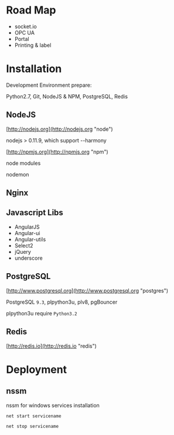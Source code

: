
Road Map
========

- socket.io
- OPC UA
- Portal
- Printing & label



Installation
=======

Development Environment prepare:

Python2.7, Git, NodeJS & NPM, PostgreSQL, Redis


NodeJS
----
[http://nodejs.org](http://nodejs.org "node")

nodejs > 0.11.9, which support --harmony

[http://npmjs.org](http://npmjs.org "npm")

node modules

nodemon 

Nginx
-----

Javascript Libs
---------------

- AngularJS
- Angular-ui
- Angular-utils
- Select2
- jQuery
- underscore

PostgreSQL
----------
[http://www.postgresql.org](http://www.postgresql.org "postgres")

PostgreSQL `9.3`, plpython3u, plv8, pgBouncer

plpython3u require `Python3.2`


Redis
-----

[http://redis.io](http://redis.io "redis")


Deployment
==========

nssm
----
nssm for windows services installation 


`net start servicename`

`net stop servicename`